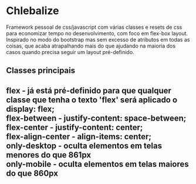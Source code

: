 # Chlebalize
Framework pessoal de css/javascript com várias classes e resets de css para economizar tempo no desenvolvimento, com foco em flex-box layout. <br>
Inspirado no modo do bootstrap mas sem excesso de atributos em todas as coisas, que acaba atrapalhando mais do que ajudando na maioria dos casos quando precisa seguir um layout pré-definido.
<br>
<h2>Classes principais<h2>
 flex - já está pré-definido para que qualquer classe que tenha o texto 'flex' será aplicado o display: flex;<br>
 flex-between - justify-content: space-between;<br>
 flex-center - justify-content: center;<br>
 flex-align-center - align-items: center;<br>
 only-desktop - oculta elementos em telas menores do que 861px<br>
 only-mobile - oculta elementos em telas maiores do que 860px<br>
  
